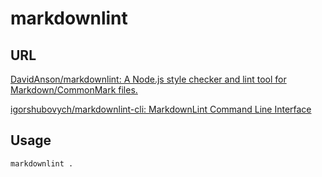 # markdownlint

## URL

[DavidAnson/markdownlint: A Node\.js style checker and lint tool for Markdown/CommonMark files\.](https://github.com/DavidAnson/markdownlint)

[igorshubovych/markdownlint\-cli: MarkdownLint Command Line Interface](https://github.com/igorshubovych/markdownlint-cli)

## Usage

`markdownlint .`
